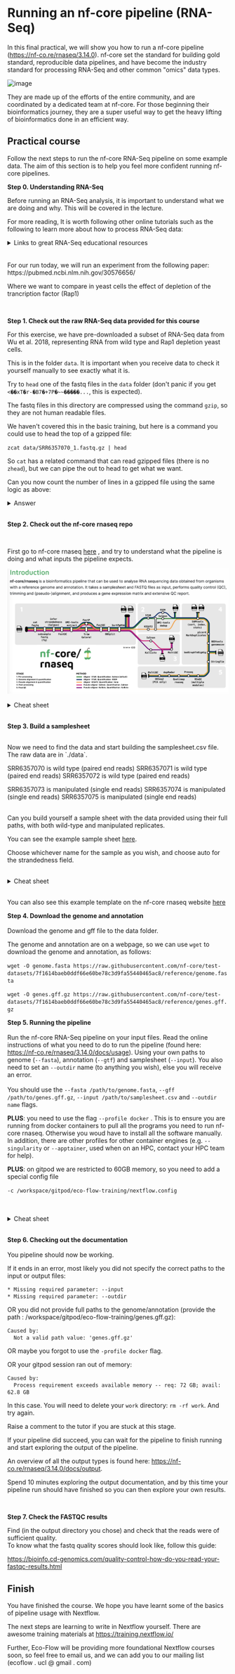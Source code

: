 # Running an nf-core pipeline (RNA-Seq)

In this final practical, we will show you how to run a nf-core pipeline (https://nf-co.re/rnaseq/3.14.0). nf-core set the standard for building gold standard, reproducible data pipelines, and have become the industry standard for processing RNA-Seq and other common "omics" data types.

![image](https://github.com/Eco-Flow/training/assets/9978862/cdb59557-128d-48f8-8df1-0a6b548f89e9)

They are made up of the efforts of the entire community, and are coordinated by a dedicated team at nf-core. For those beginning their bioinformatics journey, they are a super useful way to get the heavy lifting of bioinformatics done in an efficient way.

## Practical course

Follow the next steps to run the nf-core RNA-Seq pipeline on some example data. The aim of this section is to help you feel more confident running nf-core pipelines.

**Step 0. Understanding RNA-Seq**

Before running an RNA-Seq analysis, it is important to understand what we are doing and why. This will be covered in the lecture.

For more reading, It is worth following other online tutorials such as the following to learn more about how to process RNA-Seq data:


<details>
<summary>Links to great RNA-Seq educational resources</summary>
<br/>
https://www.azenta.com/blog/quick-start-guide-rna-seq-data-analysis#step1
<br/>
https://bioinformatics-core-shared-training.github.io/RNAseq-R/
<br/>
https://learn.gencore.bio.nyu.edu/rna-seq-analysis/
<br/>
</details>
<br/>
<br/>
For our run today, we will run an experiment from the following paper:
https://pubmed.ncbi.nlm.nih.gov/30576656/

Where we want to compare in yeast cells the effect of depletion of the trancription factor (Rap1)

<br/>


**Step 1. Check out the raw RNA-Seq data provided for this course**

For this exercise, we have pre-downloaded a subset of RNA-Seq data from Wu et al. 2018, representing RNA from wild type and Rap1 depletion yeast cells.

This is in the folder `data`. It is important when you receive data to check it yourself manually to see exactly what it is.

Try to `head` one of the fastq files in the `data` folder (don't panic if you get `<��xT�r-�B7�+7P�~~�����...`, this is expected).

The fastq files in this directory are compressed using the command `gzip`, so they are not human readable files.

We haven't covered this in the basic training, but here is a command you could use to head the top of a gzipped file:

`zcat data/SRR6357070_1.fastq.gz | head`

So `cat` has a related command that can read gzipped files (there is no `zhead`), but we can pipe the out to head to get what we want.

Can you now count the number of lines in a gzipped file using the same logic as above:

<details>
<summary>Answer</summary>
<br/>

`zcat data/SRR6357070_1.fastq.gz | wc -l`

or

`zcat data/SRR6357070_1.fastq.gz | wc`
</details>
<br/>

**Step 2. Check out the nf-core rnaseq repo**

<br/>

First go to nf-core rnaseq [here](https://nf-co.re/rnaseq/3.14.0) , and try to understand what the pipeline is doing and what inputs the pipeline expects.

![nf-core rnaseq](./img/image.png)

<details>
<summary>Cheat sheet</summary>
<br/>
Hopefully you found that you require:
  
* a genome (in fasta) 

* an annotation (in gtf or gff3)

* an input samplesheet that contains links to the raw RNA-Seq fastq data
</details>
<br/>


**Step 3. Build a samplesheet**

<br/>
Now we need to find the data and start building the samplesheet.csv file. The raw data are in `./data`.

SRR6357070 is wild type (paired end reads)
SRR6357071 is wild type (paired end reads)
SRR6357072 is wild type (paired end reads)

SRR6357073 is manipulated (single end reads)
SRR6357074 is manipulated (single end reads)
SRR6357075 is manipulated (single end reads)

<br/>Can you build yourself a sample sheet with the data provided using their full paths, with both wild-type and manipulated replicates.

You can see the example sample sheet [here](https://nf-co.re/rnaseq/3.14.0/docs/usage#samplesheet-input). 

Choose whichever name for the sample as you wish, and choose auto for the strandedness field.
<br/>
<br/>
<details>
<summary>Cheat sheet</summary>
<br/>

```
sample,fastq_1,fastq_2,strandedness
CONTROL_REP1,/workspace/gitpod/eco-flow-training/data/SRR6357070_1.fastq.gz,/workspace/gitpod/eco-flow-training/data/SRR6357070_2.fastq.gz,auto
CONTROL_REP2,/workspace/gitpod/eco-flow-training/data/SRR6357071_1.fastq.gz,/workspace/gitpod/eco-flow-training/data/SRR6357071_2.fastq.gz,auto
CONTROL_REP3,/workspace/gitpod/eco-flow-training/data/SRR6357072_1.fastq.gz,/workspace/gitpod/eco-flow-training/data/SRR6357072_2.fastq.gz,auto
MANIPULATED_REP1,/workspace/gitpod/eco-flow-training/data/SRR6357073_1.fastq.gz,,auto
MANIPULATED_REP2,/workspace/gitpod/eco-flow-training/data/SRR6357074_1.fastq.gz,,auto
MANIPULATED_REP3,/workspace/gitpod/eco-flow-training/data/SRR6357075_1.fastq.gz,,auto

```
<br/>
<br/>
A sample sheet will contain a sample name, followed by the forward reads (normally R1), followed by the reverse reads (normally R2, if you have them), followed by the strand information (if you want the pipeline to calculate this for you, you use auto, else you write un-stranded, forward or reverse).
</details>
<br/>

You can also see this example template on the nf-core rnaseq website [here](https://raw.githubusercontent.com/nf-core/test-datasets/7f1614baeb0ddf66e60be78c3d9fa55440465ac8/samplesheet/v3.10/samplesheet_test.csv)



**Step 4. Download the genome and annotation**
<br/>
<br/>
Download the genome and gff file to the data folder.

The genome and annotation are on a webpage, so we can use `wget` to download the genome and annotation, as follows:

`wget -O genome.fasta https://raw.githubusercontent.com/nf-core/test-datasets/7f1614baeb0ddf66e60be78c3d9fa55440465ac8/reference/genome.fasta`
<br/>

`wget -O genes.gff.gz https://raw.githubusercontent.com/nf-core/test-datasets/7f1614baeb0ddf66e60be78c3d9fa55440465ac8/reference/genes.gff.gz`


**Step 5. Running the pipeline**
<br/>
<br/>
Run the nf-core RNA-Seq pipeline on your input files. Read the online instructions of what you need to do to run the pipeline (found here: https://nf-co.re/rnaseq/3.14.0/docs/usage). Using your own paths to genome (`--fasta`), annotation (`--gtf`) and samplesheet (`--input`). You also need to set an `--outdir` name (to anything you wish), else you will receive an error.
<br/>
<br/>
You should use the `--fasta /path/to/genome.fasta`,  `--gff /path/to/genes.gff.gz`, `--input /path/to/samplesheet.csv` and `--outdir name` flags.

**PLUS**: you need to use the flag `--profile docker` . This is to ensure you are running from docker containers to pull all the programs you need to run nf-core rnaseq. Otherwise you woud have to install all the software manually. In addition, there are other profiles for other container engines (e.g. `--singularity` or `--apptainer`, used when on an HPC, contact your HPC team for help).

**PLUS**: on gitpod we are restricted to 60GB memory, so you need to add a special config file

`-c /workspace/gitpod/eco-flow-training/nextflow.config`

<br/>
<br/>
<details>
<summary>Cheat sheet</summary>
<br/>
You command should look like:

```
nextflow run nf-core/rnaseq \
-profile docker \
-c /workspace/gitpod/eco-flow-training/nextflow.config \
--input /workspace/gitpod/eco-flow-training/samplesheet.csv \
--gff /workspace/gitpod/eco-flow-training/genes.gff.gz \
--fasta /workspace/gitpod/eco-flow-training/genome.fasta \
--outdir my_results 
```
</details>
<br/>

**Step 6. Checking out the documentation**
<br/>
<br/>
You pipeline should now be working.
<br/>

If it ends in an error, most likely you did not specify the correct paths to the input or output files:

```
* Missing required parameter: --input
* Missing required parameter: --outdir
```

OR you did not provide full paths to the genome/annotation 
(provide the path : /workspace/gitpod/eco-flow-training/genes.gff.gz):

```
Caused by:
  Not a valid path value: 'genes.gff.gz'
```

OR maybe you forgot to use the `-profile docker` flag. 


OR your gitpod session ran out of memory:

```
Caused by:
  Process requirement exceeds available memory -- req: 72 GB; avail: 62.8 GB
```

In this case. You will need to delete your `work` directory: `rm -rf work`. And try again.

Raise a comment to the tutor if you are stuck at this stage. 
<br/>

If your pipeline did succeed, you can wait for the pipeline to finish running and start exploring the output of the pipeline.

An overview of all the output types is found here: https://nf-co.re/rnaseq/3.14.0/docs/output. 

Spend 10 minutes exploring the output documentation, and by this time your pipeline run should have finished so you can then explore your own results. 

<br/>

**Step 7. Check the FASTQC results**

Find (in the output directory you chose) and check that the reads were of sufficient quality.
<br/>
To know what the fastq quality scores should look like, follow this guide:

https://bioinfo.cd-genomics.com/quality-control-how-do-you-read-your-fastqc-results.html


## Finish

You have finished the course. We hope you have learnt some of the basics of pipeline usage with Nextflow.

The next steps are learning to write in Nextflow yourself. There are awesome training materials at https://training.nextflow.io/

Further, Eco-Flow will be providing more foundational Nextflow courses soon, so feel free to email us, and we can add you to our mailing list (ecoflow . ucl @ gmail . com)